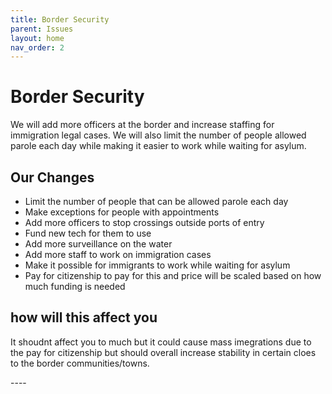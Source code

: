 ```yaml
---
title: Border Security
parent: Issues
layout: home
nav_order: 2
---
```

<h1>Border Security</h1>

<p>We will add more officers at the border and increase staffing for immigration legal cases. We will also limit the number of people allowed parole each day while making it easier to work while waiting for asylum.</p>

<h2>Our Changes</h2>
<ul>
<li>Limit the number of people that can be allowed parole each day</li>
<li>Make exceptions for people with appointments</li>
<li>Add more officers to stop crossings outside ports of entry</li>
<li>Fund new tech for them to use</li>
<li>Add more surveillance on the water</li>
<li>Add more staff to work on immigration cases</li>
<li>Make it possible for immigrants to work while waiting for asylum</li>
<li>Pay for citizenship to pay for this and price will be scaled based on how much funding is needed</li>
</ul>
<h2>how will this affect you</h2>
<p>It shoudnt affect you to much but it could cause mass imegrations due to the pay for citizenship but should overall increase stability in certain cloes to the border communities/towns.</p>
----

